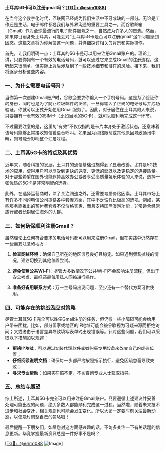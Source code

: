 **土耳其5G卡可以注册gmail吗？[[TG💪+ @esim1088](https://t.me/s/esim1088)]**

在当今这个数字化时代，互联网已经成为我们生活中不可或缺的一部分。无论是工作还是生活，电子邮件都是我们与外界沟通的重要工具之一。而谷歌邮箱（Gmail）作为全球最流行的电子邮件服务之一，自然成为许多人的首选。然而，如果你目前身处土耳其，可能会对“土耳其5G卡是否可以注册gmail”这个问题感到困惑。这篇文章将为你解答这一问题，并详细探讨相关的背景和实际操作。

首先，让我们明确一点：土耳其的5G卡是可以用来注册Gmail账户的。理论上讲，只要你拥有一个有效的电话号码，就可以通过它来完成Gmail的注册流程。这听起来很简单，但实际上背后涉及到了一些技术细节和潜在的风险。接下来，我们将逐步分析这些内容。

### **一、为什么需要电话号码？**

当你第一次创建Gmail账户时，谷歌会要求你输入一个手机号码。这是为了验证你的身份，同时也是为了防止垃圾邮件的泛滥。一旦你输入了正确的电话号码并成功验证，你就可以正式开始使用Gmail服务了。因此，对于居住在土耳其的人来说，只要拥有一张有效的SIM卡（比如当地的5G卡），就可以顺利地完成这一环节。

不过需要注意的是，这里的“有效”不仅仅指的是卡片本身处于激活状态，还意味着该号码能够正常接收短信或语音呼叫。如果因为网络限制或其他原因导致通讯中断，则可能会影响整个注册过程。

### **二、土耳其5G卡的特点及其优势**

近年来，随着科技的发展，土耳其的通信基础设施得到了显著改善。尤其是5G技术的应用，使得用户可以享受到更快的速度、更低的延迟以及更稳定的连接质量。对于那些希望在国外也能保持高效办公或者享受高质量娱乐体验的人来说，选择一张优质的5G卡是非常明智的选择。

此外，在选择运营商时，除了关注网速之外，还需要考虑价格因素。土耳其市场上有许多不同的电信公司提供各种套餐方案，其中不乏性价比极高的选项。例如，某些服务商推出的预付费套餐不仅价格实惠，而且支持国际漫游功能，非常适合经常旅行或者长期居住海外的人群。

### **三、如何确保顺利注册Gmail？**

虽然理论上任何符合要求的电话号码都可以用来注册Gmail，但在实践中仍然存在一些需要注意的地方：

1. **检查网络环境**：确保自己所在的地区信号良好且稳定。如果遇到频繁掉线的情况，建议切换到其他位置尝试。
   
2. **避免使用公共Wi-Fi**：尽管大多数情况下公共Wi-Fi不会影响注册流程，但出于安全考虑，最好还是使用私人网络进行操作。
   
3. **准备好备用联系方式**：万一主号码出现问题，至少还有一个替代方案可供使用。

### **四、可能存在的挑战及应对策略**

尽管土耳其5G卡完全可以胜任Gmail注册的任务，但仍有一些小障碍可能会给用户带来困扰。比如，部分国家或地区的IP地址可能会被谷歌视为可疑来源而拒绝访问；又或者由于语言差异导致填写表单时出现错误等。针对这些问题，我们可以采取以下措施加以规避：

- **更换IP地址**：可以通过安装代理软件或者购买专用设备来改变自己的虚拟位置；
- **仔细阅读说明文档**：确保每一步都严格按照指示执行，避免因疏忽而导致失败；
- **寻求专业帮助**：如果实在搞不定，不妨咨询专业人士获取指导。

### **五、总结与展望**

综上所述，土耳其5G卡完全可以用来注册Gmail账户。只要遵循上述建议并妥善处理可能出现的问题，绝大多数人都能顺利完成这一过程。当然啦，随着未来技术进步和社会变迁，相关规则也可能会发生变化。所以大家一定要时刻关注最新动态，以便及时调整自己的策略哦！

最后提醒一下朋友们，如果您对这方面感兴趣的话，不妨多关注一下有关话题的信息更新。毕竟掌握最新资讯总是一件好事不是吗？

[[TG💪+ @esim1088](https://t.me/s/esim1088) ![Image](https://i.postimg.cc/4NQfJmqS/Snipaste-2025-05-13-00-14-12.png)]